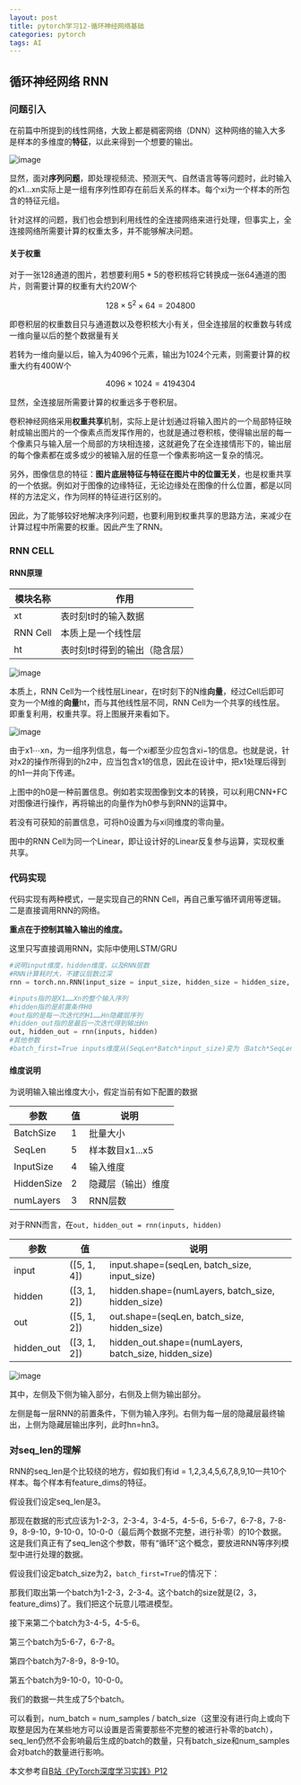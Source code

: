 ```yaml
---
layout: post
title: pytorch学习12-循环神经网络基础
categories: pytorch
tags: AI
---
```






## **循环神经网络 RNN**

### **问题引入**

在前篇中所提到的线性网络，大致上都是稠密网络（DNN）这种网络的输入大多是样本的多维度的**特征**，以此来得到一个想要的输出。

![image](https://user-images.githubusercontent.com/4729226/195747388-4a2f3e42-4d32-44d4-b455-4337fa41abf4.png)

显然，面对**序列问题**，即处理视频流、预测天气、自然语言等等问题时，此时输入的x1...xn实际上是一组有序列性即存在前后关系的样本。每个xi为一个样本的所包含的特征元组。

针对这样的问题，我们也会想到利用线性的全连接网络来进行处理，但事实上，全连接网络所需要计算的权重太多，并不能够解决问题。

#### **关于权重**

对于一张128通道的图片，若想要利用5 \* 5的卷积核将它转换成一张64通道的图片，则需要计算的权重有大约20W个


$$
128 \times 5^2 \times 64 = 204800
$$


即卷积层的权重数目只与通道数以及卷积核大小有关，但全连接层的权重数与转成一维向量以后的整个数据量有关

若转为一维向量以后，输入为4096个元素，输出为1024个元素，则需要计算的权重大约有400W个


$$
4096 \times 1024 = 4194304
$$


显然，全连接层所需要计算的权重远多于卷积层。

卷积神经网络采用**权重共享**机制，实际上是计划通过将输入图片的一个局部特征映射成输出图片的一个像素点而发挥作用的，也就是通过卷积核，使得输出层的每一个像素只与输入层一个局部的方块相连接，这就避免了在全连接情形下的，输出层的每个像素都在或多或少的被输入层的任意一个像素影响这一复杂的情况。

另外，图像信息的特征：**图片底层特征与特征在图片中的位置无关**，也是权重共享的一个依据。例如对于图像的边缘特征，无论边缘处在图像的什么位置，都是以同样的方法定义，作为同样的特征进行区别的。

因此，为了能够较好地解决序列问题，也要利用到权重共享的思路方法，来减少在计算过程中所需要的权重。因此产生了RNN。



### **RNN CELL**

#### **RNN原理**

| 模块名称 | 作用                          |
| -------- | ----------------------------- |
| xt       | 表时刻t时的输入数据           |
| RNN Cell | 本质上是一个线性层            |
| ht       | 表时刻t时得到的输出（隐含层） |

![image](https://user-images.githubusercontent.com/4729226/195748181-e933181a-7898-4567-a66f-2e005a19b503.png)

本质上，RNN Cell为一个线性层Linear，在t时刻下的N维**向量**，经过Cell后即可变为一个M维的**向量**ht，而与其他线性层不同，RNN Cell为一个共享的线性层。即重复利用，权重共享。将上图展开来看如下。

![image](https://user-images.githubusercontent.com/4729226/195748335-75637783-4583-4ea0-9641-5999ae47eee5.png)



由于x1⋯xn，为一组序列信息，每一个xi都至少应包含xi−1的信息。也就是说，针对x2的操作所得到的h2中，应当包含x1的信息，因此在设计中，把x1处理后得到的h1一并向下传递。

上图中的h0是一种前置信息。例如若实现图像到文本的转换，可以利用CNN+FC对图像进行操作，再将输出的向量作为h0参与到RNN的运算中。

若没有可获知的前置信息，可将h0设置为与xi同维度的零向量。

图中的RNN Cell为同一个Linear，即让设计好的Linear反复参与运算，实现权重共享。

### **代码实现**

代码实现有两种模式，一是实现自己的RNN Cell，再自己重写循环调用等逻辑。二是直接调用RNN的网络。

**重点在于控制其输入输出的维度。**

这里只写直接调用RNN，实际中使用LSTM/GRU

```python
#说明input维度，hidden维度，以及RNN层数
#RNN计算耗时大，不建议层数过深
rnn = torch.nn.RNN(input_size = input_size, hidden_size = hidden_size, num_layers = num_layers)

#inputs指的是X1……Xn的整个输入序列
#hidden指的是前置条件H0
#out指的是每一次迭代的H1……Hn隐藏层序列
#hidden_out指的是最后一次迭代得到输出Hn
out, hidden_out = rnn(inputs, hidden)
#其他参数
#batch_first=True inputs维度从(SeqLen*Batch*input_size)变为（Batch*SeqLen*input_size）
```

#### **维度说明**

为说明输入输出维度大小，假定当前有如下配置的数据

| 参数       | 值   | 说明               |
| ---------- | ---- | ------------------ |
| BatchSize  | 1    | 批量大小           |
| SeqLen     | 5    | 样本数目x1...x5    |
| InputSize  | 4    | 输入维度           |
| HiddenSize | 2    | 隐藏层（输出）维度 |
| numLayers  | 3    | RNN层数            |

对于RNN而言，在`out, hidden_out = rnn(inputs, hidden)`

| 参数       | 值          | 说明                                                  |
| ---------- | ----------- | ----------------------------------------------------- |
| input      | ([5, 1, 4]) | input.shape=(seqLen, batch_size, input_size)          |
| hidden     | ([3, 1, 2]) | hidden.shape=(numLayers, batch_size, hidden_size)     |
| out        | ([5, 1, 2]) | out.shape=(seqLen, batch_size, hidden_size)           |
| hidden_out | ([3, 1, 2]) | hidden_out.shape=(numLayers, batch_size, hidden_size) |

![image](https://user-images.githubusercontent.com/4729226/195848621-e69f7ee1-d6b3-4a36-9c9f-c459ccdac8fa.png)

其中，左侧及下侧为输入部分，右侧及上侧为输出部分。

左侧是每一层RNN的前置条件，下侧为输入序列。右侧为每一层的隐藏层最终输出，上侧为隐藏层输出序列，此时hn=hn3。



### **对seq_len的理解**

RNN的seq_len是个比较绕的地方，假如我们有id = 1,2,3,4,5,6,7,8,9,10一共10个样本。每个样本有feature_dims的特征。

假设我们设定seq_len是3。

那现在数据的形式应该为1-2-3，2-3-4，3-4-5，4-5-6，5-6-7，6-7-8，7-8-9，8-9-10，9-10-0，10-0-0（最后两个数据不完整，进行补零）的10个数据。这是我们真正有了seq_len这个参数，带有“循环”这个概念，要放进RNN等序列模型中进行处理的数据。

假设我们设定batch_size为2，`batch_first=True`的情况下：

那我们取出第一个batch为1-2-3，2-3-4。这个batch的size就是(2，3，feature_dims)了。我们把这个玩意儿喂进模型。

接下来第二个batch为3-4-5，4-5-6。

第三个batch为5-6-7，6-7-8。

第四个batch为7-8-9，8-9-10。

第五个batch为9-10-0，10-0-0。

我们的数据一共生成了5个batch。

可以看到，num_batch = num_samples / batch_size（这里没有进行向上或向下取整是因为在某些地方可以设置是否需要那些不完整的被进行补零的batch），seq_len仍然不会影响最后生成的batch的数量，只有batch_size和num_samples会对batch的数量进行影响。







本文参考自[B站《PyTorch深度学习实践》P12](https://www.bilibili.com/video/BV1Y7411d7Ys?p=12)
